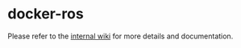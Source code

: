 # docker-ros

Please refer to the [internal wiki](https://github.com/virgileTN/docker-ros/wiki) for more details and documentation.
